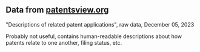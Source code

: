 ## Data from [patentsview.org](https://patentsview.org/download/data-download-tables)
"Descriptions of related patent applications", raw data, December 05, 2023

Probably not useful, contains human-readable descriptions about how patents relate to one another, filing status, etc.
